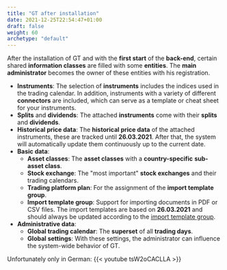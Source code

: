 ```yaml
---
title: "GT after installation"
date: 2021-12-25T22:54:47+01:00
draft: false
weight: 60
archetype: "default"
---
```

After the installation of GT and with the **first start** of the **back-end**, certain shared **information classes** are filled with some **entities**. The **main administrator** becomes the owner of these entities with his registration.
- **Instruments**: The selection of **instruments** includes the indices used in the trading calendar. In addition, instruments with a variety of different **connectors** are included, which can serve as a template or cheat sheet for your instruments.
- **Splits** and **dividends**: The attached **instruments** come with their **splits** and **dividends**.
- **Historical price data**: The **historical price data** of the attached instruments, these are tracked until **26.03.2021**. After that, the system will automatically update them continuously up to the current date.
- **Basic data**:
  - **Asset classes**: The **asset classes** with a **country-specific** **sub-asset class**.
  - **Stock exchange**: The "most important" **stock exchanges** and their trading calendars.
  - **Trading platform plan**: For the assignment of the **import template group**.
  - **Import template group**: Support for importing documents in PDF or CSV files. The import templates are based on **26.03.2021** and should always be updated according to the [import template group](../../../basedata/imptranstemplate/).
- **Administrative data**:
  - **Global trading calendar**: The **superset** of all **trading days**.
  - **Global settings**: With these settings, the administrator can influence the system-wide behavior of GT.

Unfortunately only in German:
{{< youtube tsW2oCACLLA >}}